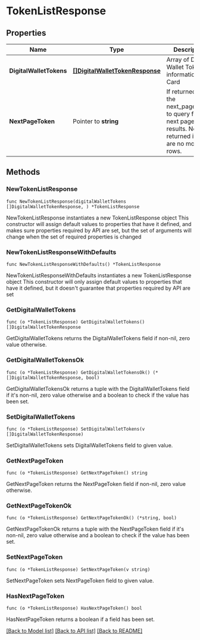 # TokenListResponse

## Properties

Name | Type | Description | Notes
------------ | ------------- | ------------- | -------------
**DigitalWalletTokens** | [**[]DigitalWalletTokenResponse**](DigitalWalletTokenResponse.md) | Array of Digital Wallet Token information of a Card | 
**NextPageToken** | Pointer to **string** | If returned, use the next_page_token to query for the next page of results. Not returned if there are no more rows. | [optional] 

## Methods

### NewTokenListResponse

`func NewTokenListResponse(digitalWalletTokens []DigitalWalletTokenResponse, ) *TokenListResponse`

NewTokenListResponse instantiates a new TokenListResponse object
This constructor will assign default values to properties that have it defined,
and makes sure properties required by API are set, but the set of arguments
will change when the set of required properties is changed

### NewTokenListResponseWithDefaults

`func NewTokenListResponseWithDefaults() *TokenListResponse`

NewTokenListResponseWithDefaults instantiates a new TokenListResponse object
This constructor will only assign default values to properties that have it defined,
but it doesn't guarantee that properties required by API are set

### GetDigitalWalletTokens

`func (o *TokenListResponse) GetDigitalWalletTokens() []DigitalWalletTokenResponse`

GetDigitalWalletTokens returns the DigitalWalletTokens field if non-nil, zero value otherwise.

### GetDigitalWalletTokensOk

`func (o *TokenListResponse) GetDigitalWalletTokensOk() (*[]DigitalWalletTokenResponse, bool)`

GetDigitalWalletTokensOk returns a tuple with the DigitalWalletTokens field if it's non-nil, zero value otherwise
and a boolean to check if the value has been set.

### SetDigitalWalletTokens

`func (o *TokenListResponse) SetDigitalWalletTokens(v []DigitalWalletTokenResponse)`

SetDigitalWalletTokens sets DigitalWalletTokens field to given value.


### GetNextPageToken

`func (o *TokenListResponse) GetNextPageToken() string`

GetNextPageToken returns the NextPageToken field if non-nil, zero value otherwise.

### GetNextPageTokenOk

`func (o *TokenListResponse) GetNextPageTokenOk() (*string, bool)`

GetNextPageTokenOk returns a tuple with the NextPageToken field if it's non-nil, zero value otherwise
and a boolean to check if the value has been set.

### SetNextPageToken

`func (o *TokenListResponse) SetNextPageToken(v string)`

SetNextPageToken sets NextPageToken field to given value.

### HasNextPageToken

`func (o *TokenListResponse) HasNextPageToken() bool`

HasNextPageToken returns a boolean if a field has been set.


[[Back to Model list]](../README.md#documentation-for-models) [[Back to API list]](../README.md#documentation-for-api-endpoints) [[Back to README]](../README.md)


